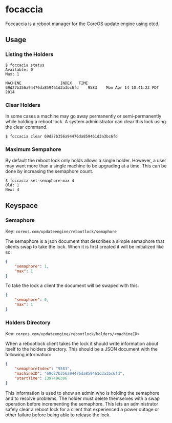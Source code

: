 # focaccia

Foccaccia is a reboot manager for the CoreOS update engine using etcd.

## Usage

### Listing the Holders

```
$ foccacia status
Available: 0
Max: 1

MACHINE					INDEX	TIME
69d27b356a94476da859461d3a3bc6fd	9583	Mon Apr 14 10:41:23 PDT 2014
```

### Clear Holders

In some cases a machine may go away permanently or semi-permanently while
holding a reboot lock. A system administrator can clear this lock using the
clear command.

```
$ foccacia clear 69d27b356a94476da859461d3a3bc6fd
```

### Maximum Sempahore

By default the reboot lock only holds allows a single holder. However, a user
may want more than a single machine to be upgrading at a time. This can be done
by increasing the semaphore count.

```
$ foccacia set-semaphore-max 4
Old: 1
New: 4
```

## Keyspace

### Semaphore

Key: `coreos.com/updateengine/rebootlock/semaphore`

The semaphore is a json document that describes a simple semaphore that clients
swap to take the lock. When it is first created it will be initialized like so:

```json
{
	"semaphore": 1,
	"max": 1
}
```

To take the lock a client the document will be swaped with this:

```json
{
	"semaphore": 0,
	"max": 1
}
```

### Holders Directory

Key: `coreos.com/updateengine/rebootlock/holders/<machineID>`

When a rebootlock client takes the lock it should write information about
itself to the holders directory. This should be a JSON document with the
following information:

```json
{
	"semaphoreIndex": "9583",
	"machineID": "69d27b356a94476da859461d3a3bc6fd",
	"startTime": 1397496396
}
```

This information is used to show an admin who is holding the semaphore and to
resolve problems. The holder must delete themselves with a swap operation
before incrementing the semaphore. This lets an administrator safely clear a
reboot lock for a client that experienced a power outage or other failure
before being able to release the lock.
